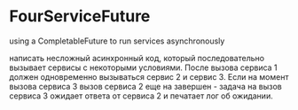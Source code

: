 # FourServiceFuture
using a CompletableFuture to run services asynchronously

написать несложный асинхронный код, который последовательно вызывает сервисы с некоторыми условиями. После вызова сервиса 1 должен одновременно вызываться сервис 2 и сервис 3. Если на момент вызова сервиса 3 вызов сервиса 2 еще на завершен - задача на вызов сервиса 3 ожидает ответа от сервиса 2 и печатает лог об ожидании.
